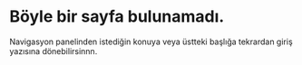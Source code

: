 # Böyle bir sayfa bulunamadı.

Navigasyon panelinden istediğin konuya veya üstteki başlığa tekrardan giriş yazısına dönebilirsinnn.
